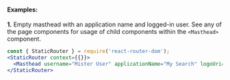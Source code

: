 #### Examples:

__1.__ Empty masthead with an application name and logged-in user. See any of the page components for usage of child components within the `<Masthead>` component.

```jsx
const { StaticRouter } = require('react-router-dom');
<StaticRouter context={{}}>
  <Masthead username="Mister User" applicationName="My Search" logoUri="img/attivio-logo.png" />
</StaticRouter>
```
